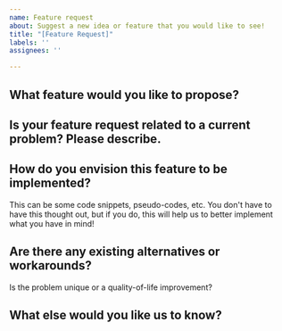 ```yaml
---
name: Feature request
about: Suggest a new idea or feature that you would like to see!
title: "[Feature Request]"
labels: ''
assignees: ''

---
```


## What feature would you like to propose?

## Is your feature request related to a current problem? Please describe.

## How do you envision this feature to be implemented?
This can be some code snippets, pseudo-codes, etc. You don't have to have this thought out, but if you do, this will help us to better implement what you have in mind!

## Are there any existing alternatives or workarounds?
Is the problem unique or a quality-of-life improvement? 

## What else would you like us to know?

